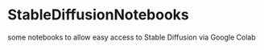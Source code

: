 # StableDiffusionNotebooks
some notebooks to allow easy access to Stable Diffusion via Google Colab
